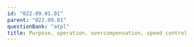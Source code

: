 ```yaml
---
id: "022.09.01.01"
parent: "022.09.01"
questionBank: "atpl"
title: Purpose, operation, overcompensation, speed control
---
```

